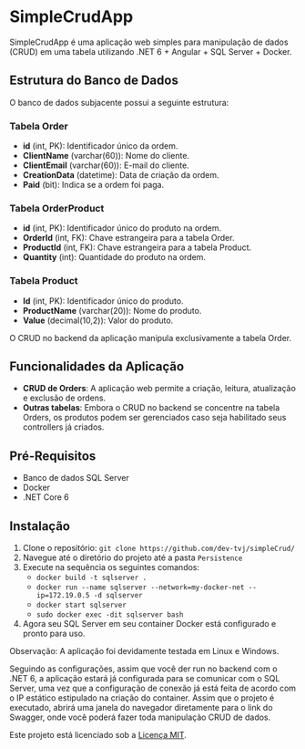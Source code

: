 # SimpleCrudApp

SimpleCrudApp é uma aplicação web simples para manipulação de dados (CRUD) em uma tabela utilizando .NET 6 + Angular + SQL Server + Docker.

## Estrutura do Banco de Dados

O banco de dados subjacente possui a seguinte estrutura:

### Tabela Order
- **id** (int, PK): Identificador único da ordem.
- **ClientName** (varchar(60)): Nome do cliente.
- **ClientEmail** (varchar(60)): E-mail do cliente.
- **CreationData** (datetime): Data de criação da ordem.
- **Paid** (bit): Indica se a ordem foi paga.

### Tabela OrderProduct
- **id** (int, PK): Identificador único do produto na ordem.
- **OrderId** (int, FK): Chave estrangeira para a tabela Order.
- **ProductId** (int, FK): Chave estrangeira para a tabela Product.
- **Quantity** (int): Quantidade do produto na ordem.

### Tabela Product
- **Id** (int, PK): Identificador único do produto.
- **ProductName** (varchar(20)): Nome do produto.
- **Value** (decimal(10,2)): Valor do produto.

O CRUD no backend da aplicação manipula exclusivamente a tabela Order.

## Funcionalidades da Aplicação

- **CRUD de Orders**: A aplicação web permite a criação, leitura, atualização e exclusão de ordens.
- **Outras tabelas**: Embora o CRUD no backend se concentre na tabela Orders, os produtos podem ser gerenciados caso seja habilitado seus controllers já criados.

## Pré-Requisitos

- Banco de dados SQL Server
- Docker
- .NET Core 6

## Instalação

1. Clone o repositório: `git clone https://github.com/dev-tvj/simpleCrud/`
2. Navegue até o diretório do projeto até a pasta `Persistence`
3. Execute na sequência os seguintes comandos:
    - `docker build -t sqlserver .`
    - `docker run --name sqlserver --network=my-docker-net --ip=172.19.0.5 -d sqlserver`
    - `docker start sqlserver`
    - `sudo docker exec -dit sqlserver bash`
4. Agora seu SQL Server em seu container Docker está configurado e pronto para uso.

Observação: A aplicação foi devidamente testada em Linux e Windows.

Seguindo as configurações, assim que você der run no backend com o .NET 6, a aplicação estará já configurada para se comunicar com o SQL Server, uma vez que a configuração de conexão já está feita de acordo com o IP estático estipulado na criação do container.
Assim que o projeto é executado, abrirá uma janela do navegador diretamente para o link do Swagger, onde você poderá fazer toda manipulação CRUD de dados.

Este projeto está licenciado sob a [Licença MIT](LICENSE).
